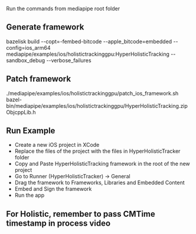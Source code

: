 Run the commands from mediapipe root folder

## Generate framework

bazelisk build --copt=-fembed-bitcode --apple_bitcode=embedded --config=ios_arm64 mediapipe/examples/ios/holistictrackinggpu:HyperHolisticTracking --sandbox_debug --verbose_failures

## Patch framework

./mediapipe/examples/ios/holistictrackinggpu/patch_ios_framework.sh bazel-bin/mediapipe/examples/ios/holistictrackinggpu/HyperHolisticTracking.zip ObjcppLib.h   

## Run Example

- Create a new iOS project in XCode
- Replace the files of the project with the files in HyperHolisticTracker folder
- Copy and Paste HyperHolisticTracking framework in the root of the new project
- Go to Runner (HyperHolisticTracker) -> General
- Drag the framework to Frameworks, Libraries and Embedded Content
- Embed and Sign the framework 
- Run the app

## For Holistic, remember to pass CMTime timestamp in process video

